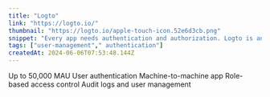 ```yaml
---
title: "Logto"
link: "https://logto.io/"
thumbnail: "https://logto.io/apple-touch-icon.52e6d3cb.png"
snippet: "Every app needs authentication and authorization. Logto is an open-source Auth0 alternative designed for modern apps and SaaS products."
tags: ["user-management"," authentication"]
createdAt: 2024-06-06T07:53:48.144Z
---
```

Up to 50,000 MAU
User authentication
Machine-to-machine app
Role-based access control
Audit logs and user management

